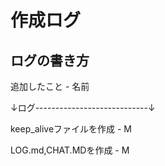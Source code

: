 # 作成ログ

## ログの書き方
追加したこと - 名前

↓ログ----------------------------↓

keep_aliveファイルを作成 - M

LOG.md,CHAT.MDを作成 - M
